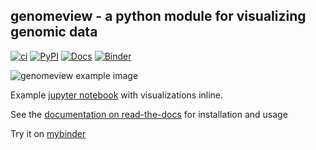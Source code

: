 ## genomeview - a python module for visualizing genomic data

[![ci](https://github.com/nspies/genomeview/actions/workflows/ci.yml/badge.svg)](https://github.com/nspies/genomeview/actions/workflows/ci.yml)
[![PyPI](https://img.shields.io/pypi/v/genomeview.svg)](https://pypi.org/project/genomeview/)
[![Docs](https://readthedocs.org/projects/genomeview/badge/?version=latest)](https://genomeview.readthedocs.io/en/latest/?badge=latest)
[![Binder](https://mybinder.org/badge_logo.svg)](https://mybinder.org/v2/gh/nspies/genomeview/HEAD?labpath=examples%2Fexamples.ipynb)

![genomeview example image](https://raw.githubusercontent.com/nspies/genomeview/master/docs/images/overview.svg?sanitize=true)

Example [jupyter notebook](https://nbviewer.org/github/nspies/genomeview/blob/main/examples/examples.ipynb) with visualizations inline.

See the [documentation on read-the-docs](http://genomeview.readthedocs.io/en/latest/index.html) for installation and usage

Try it on [mybinder](https://mybinder.org/v2/gh/nspies/genomeview/HEAD?labpath=examples%2Fexamples.ipynb)
